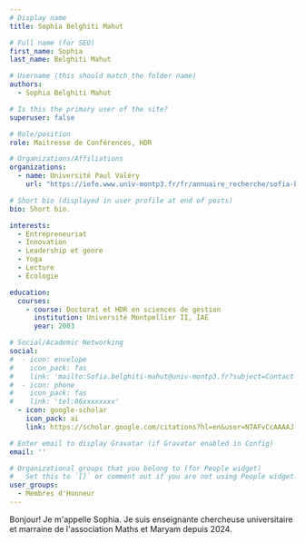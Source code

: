 ```yaml
---
# Display name
title: Sophia Belghiti Mahut

# Full name (for SEO)
first_name: Sophia
last_name: Belghiti Mahut

# Username (this should match the folder name)
authors:
  - Sophia Belghiti Mahut

# Is this the primary user of the site?
superuser: false

# Role/position
role: Maitresse de Conférences, HDR

# Organizations/Affiliations
organizations:
  - name: Université Paul Valéry
    url: "https://iefe.www.univ-montp3.fr/fr/annuaire_recherche/sofia-belghiti-mahut"

# Short bio (displayed in user profile at end of posts)
bio: Short bio.

interests:
  - Entrepreneuriat
  - Innovation
  - Leadership et genre
  - Yoga
  - Lecture
  - Écologie

education:
  courses:
    - course: Doctorat et HDR en sciences de gestion
      institution: Université Montpellier II, IAE 
      year: 2003

# Social/Academic Networking
social:
#  - icon: envelope
#    icon_pack: fas
#    link: 'mailto:Sofia.belghiti-mahut@univ-montp3.fr?subject=Contact'
#  - icon: phone
#    icon_pack: fas
#    link: 'tel:06xxxxxxxx'
  - icon: google-scholar
    icon_pack: ai
    link: https://scholar.google.com/citations?hl=en&user=N7AFvCcAAAAJ

# Enter email to display Gravatar (if Gravatar enabled in Config)
email: ''

# Organizational groups that you belong to (for People widget)
#   Set this to `[]` or comment out if you are not using People widget.
user_groups:
  - Membres d'Honneur
---
```


Bonjour! Je m'appelle Sophia. Je suis enseignante chercheuse universitaire et marraine de l'association Maths et Maryam depuis 2024.